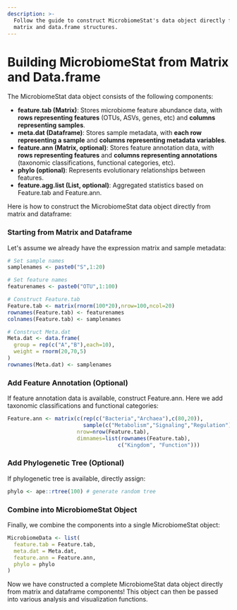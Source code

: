 ```yaml
---
description: >-
  Follow the guide to construct MicrobiomeStat's data object directly from
  matrix and data.frame structures.
---
```


# Building MicrobiomeStat from Matrix and Data.frame

The MicrobiomeStat data object consists of the following components:

* **feature.tab (Matrix)**: Stores microbiome feature abundance data, with **rows representing features** (OTUs, ASVs, genes, etc) and **columns representing samples**.
* **meta.dat (Dataframe)**: Stores sample metadata, with **each row representing a sample** and **columns representing metadata variables**.
* **feature.ann (Matrix, optional)**: Stores feature annotation data, with **rows representing features** and **columns representing annotations** (taxonomic classifications, functional categories, etc).
* **phylo (optional)**: Represents evolutionary relationships between features.
* **feature.agg.list (List, optional)**: Aggregated statistics based on Feature.tab and Feature.ann.

Here is how to construct the MicrobiomeStat data object directly from matrix and dataframe:

### Starting from Matrix and Dataframe

Let's assume we already have the expression matrix and sample metadata:

```r
# Set sample names
samplenames <- paste0("S",1:20)

# Set feature names 
featurenames <- paste0("OTU",1:100)

# Construct Feature.tab
Feature.tab <- matrix(rnorm(100*20),nrow=100,ncol=20)
rownames(Feature.tab) <- featurenames
colnames(Feature.tab) <- samplenames

# Construct Meta.dat
Meta.dat <- data.frame(
  group = rep(c("A","B"),each=10),
  weight = rnorm(20,70,5)  
)
rownames(Meta.dat) <- samplenames
```

### Add Feature Annotation (Optional)

If feature annotation data is available, construct Feature.ann. Here we add taxonomic classifications and functional categories:

```r
Feature.ann <- matrix(c(rep(c("Bacteria","Archaea"),c(80,20)),
                        sample(c("Metabolism","Signaling","Regulation"), 100, replace=TRUE)),
                      nrow=nrow(Feature.tab), 
                      dimnames=list(rownames(Feature.tab),
                                   c("Kingdom", "Function")))
```

### Add Phylogenetic Tree (Optional)

If phylogenetic tree is available, directly assign:

```r
phylo <- ape::rtree(100) # generate random tree
```

### Combine into MicrobiomeStat Object

Finally, we combine the components into a single MicrobiomeStat object:

```r
MicrobiomeData <- list(
  feature.tab = Feature.tab,
  meta.dat = Meta.dat,
  feature.ann = Feature.ann,
  phylo = phylo
)
```

Now we have constructed a complete MicrobiomeStat data object directly from matrix and dataframe components! This object can then be passed into various analysis and visualization functions.
